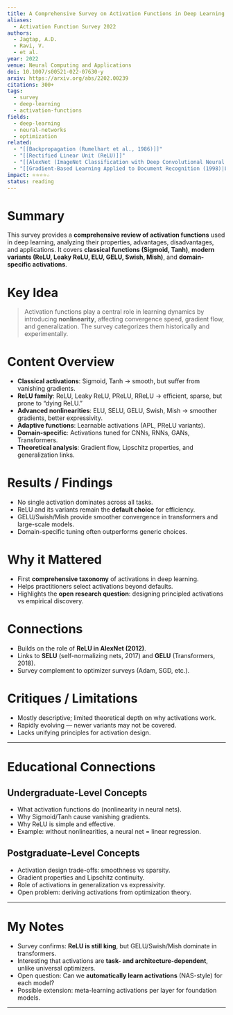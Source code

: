 ```yaml
---
title: A Comprehensive Survey on Activation Functions in Deep Learning (2022)
aliases:
  - Activation Function Survey 2022
authors:
  - Jagtap, A.D.
  - Ravi, V.
  - et al.
year: 2022
venue: Neural Computing and Applications
doi: 10.1007/s00521-022-07630-y
arxiv: https://arxiv.org/abs/2202.00239
citations: 300+
tags:
  - survey
  - deep-learning
  - activation-functions
fields:
  - deep-learning
  - neural-networks
  - optimization
related:
  - "[[Backpropagation (Rumelhart et al., 1986)]]"
  - "[[Rectified Linear Unit (ReLU)]]"
  - "[[AlexNet (ImageNet Classification with Deep Convolutional Neural Networks)|AlexNet (2012)]]"
  - "[[Gradient-Based Learning Applied to Document Recognition (1998)|LeNet-5]]"
impact: ⭐⭐⭐⭐☆
status: reading
---
```


# Summary
This survey provides a **comprehensive review of activation functions** used in deep learning, analyzing their properties, advantages, disadvantages, and applications. It covers **classical functions (Sigmoid, Tanh)**, **modern variants (ReLU, Leaky ReLU, ELU, GELU, Swish, Mish)**, and **domain-specific activations**.

# Key Idea
> Activation functions play a central role in learning dynamics by introducing **nonlinearity**, affecting convergence speed, gradient flow, and generalization. The survey categorizes them historically and experimentally.

# Content Overview
- **Classical activations**: Sigmoid, Tanh → smooth, but suffer from vanishing gradients.  
- **ReLU family**: ReLU, Leaky ReLU, PReLU, RReLU → efficient, sparse, but prone to “dying ReLU.”  
- **Advanced nonlinearities**: ELU, SELU, GELU, Swish, Mish → smoother gradients, better expressivity.  
- **Adaptive functions**: Learnable activations (APL, PReLU variants).  
- **Domain-specific**: Activations tuned for CNNs, RNNs, GANs, Transformers.  
- **Theoretical analysis**: Gradient flow, Lipschitz properties, and generalization links.  

# Results / Findings
- No single activation dominates across all tasks.  
- ReLU and its variants remain the **default choice** for efficiency.  
- GELU/Swish/Mish provide smoother convergence in transformers and large-scale models.  
- Domain-specific tuning often outperforms generic choices.  

# Why it Mattered
- First **comprehensive taxonomy** of activations in deep learning.  
- Helps practitioners select activations beyond defaults.  
- Highlights the **open research question**: designing principled activations vs empirical discovery.  

# Connections
- Builds on the role of **ReLU in AlexNet (2012)**.  
- Links to **SELU** (self-normalizing nets, 2017) and **GELU** (Transformers, 2018).  
- Survey complement to optimizer surveys (Adam, SGD, etc.).  

# Critiques / Limitations
- Mostly descriptive; limited theoretical depth on why activations work.  
- Rapidly evolving — newer variants may not be covered.  
- Lacks unifying principles for activation design.  

---

# Educational Connections

## Undergraduate-Level Concepts
- What activation functions do (nonlinearity in neural nets).  
- Why Sigmoid/Tanh cause vanishing gradients.  
- Why ReLU is simple and effective.  
- Example: without nonlinearities, a neural net = linear regression.  

## Postgraduate-Level Concepts
- Activation design trade-offs: smoothness vs sparsity.  
- Gradient properties and Lipschitz continuity.  
- Role of activations in generalization vs expressivity.  
- Open problem: deriving activations from optimization theory.  

---

# My Notes
- Survey confirms: **ReLU is still king**, but GELU/Swish/Mish dominate in transformers.  
- Interesting that activations are **task- and architecture-dependent**, unlike universal optimizers.  
- Open question: Can we **automatically learn activations** (NAS-style) for each model?  
- Possible extension: meta-learning activations per layer for foundation models.  

---
